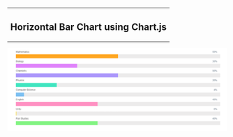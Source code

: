 <table>
	<tr>
		<td > <h2 text-align="center"> Horizontal Bar Chart using Chart.js </h2> </td>
	</tr>
</table>

<img src="Images/chart.png"> 
